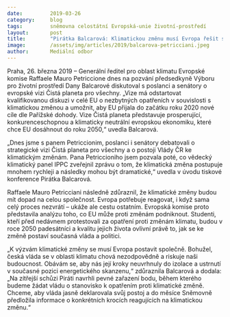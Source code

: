 ```yaml
---
date:         2019-03-26
category:     blog
tags:         sněmovna celostátní Evropská-unie životní-prostředí
layout:       post
title:        "Pirátka Balcarová: Klimatickou změnu musí Evropa řešit společně"
image:        /assets/img/articles/2019/balcarova-petricciani.jpeg
author:       Mediální odbor
---
```





Praha, 26. března 2019 – Generální ředitel pro oblast klimatu Evropské komise Raffaele Mauro Petriccione dnes na pozvání předsedkyně Výboru pro životní prostředí Dany Balcarové diskutoval s poslanci a senátory o evropské vizi Čistá planeta pro všechny. „Vize má odstartovat kvalifikovanou diskuzi v celé EU o nezbytných opatřeních v souvislosti s klimatickou změnou a umožnit, aby EU přijala do začátku roku 2020 nové cíle dle Pařížské dohody. Vize Čistá planeta představuje prosperující, konkurenceschopnou a klimaticky neutrální evropskou ekonomiku, které chce EU dosáhnout do roku 2050,“ uvedla Balcarová.

„Dnes jsme s panem Petriccionim, poslanci i senátory debatovali o strategické vizi Čistá planeta pro všechny a o postoji Vlády ČR ke klimatickým změnám. Pana Petriccioniho jsem pozvala poté, co vědecký klimatický panel IPPC zveřejnil zprávu o tom, že klimatická změna postupuje mnohem rychleji a následky mohou být dramatické,“ uvedla v úvodu tiskové konference Pirátka Balcarová.


Raffaele Mauro Petricciani následně zdůraznil, že klimatické změny budou mít dopad na celou společnost. Evropa potřebuje reagovat, i když sama celý proces nezvrátí – ukáže ale cestu ostatním. Evropská komise proto představila analýzu toho, co EU může proti změnám podniknout. Studenti, kteří před nedávnem protestovali za opatření proti změnám klimatu, budou v roce 2050 padesátníci a kvalitu jejich života ovlivní právě to, jak se ke změně postaví současná vláda a politici.

„K výzvám klimatické změny se musí Evropa postavit společně. Bohužel, česká vláda se v oblasti klimatu chová nezodpovědně a riskuje naši budoucnost. Obávám se, aby nás její kroky neuvrhnuly do izolace a ustrnutí v současné pozici energetického skanzenu,“ zdůraznila Balcarová a dodala: „Na zítřejší schůzi Piráti navrhli pevné zařazení bodu, během kterého budeme žádat vládu o stanovisko k opatřením proti klimatické změně. Chceme, aby vláda jasně deklarovala svůj postoj a do měsíce Sněmovně předložila informace o konkrétních krocích reagujících na klimatickou změnu.“
